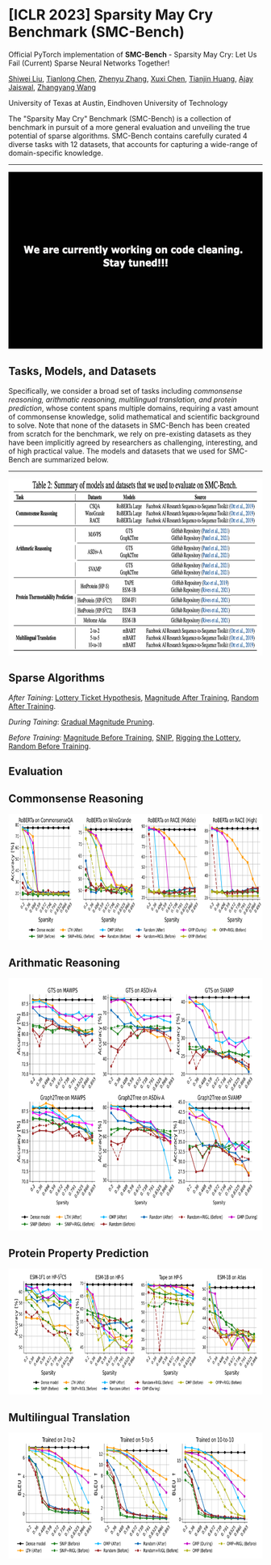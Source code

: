 # [ICLR 2023] Sparsity May Cry Benchmark (SMC-Bench)

Official PyTorch implementation of **SMC-Bench** - Sparsity May Cry: Let Us Fail (Current) Sparse Neural Networks Together!

[Shiwei Liu](https://shiweiliuiiiiiii.github.io/), [Tianlong Chen](https://tianlong-chen.github.io/about/), [Zhenyu Zhang](https://scholar.google.com/citations?user=ZLyJRxoAAAAJ&hl=zh-CN), [Xuxi Chen](http://xxchen.site/), [Tianjin Huang](https://research.tue.nl/en/persons/tianjin-huang), [Ajay Jaiswal](https://ajay1994.github.io/), [Zhangyang Wang](https://vita-group.github.io/)

University of Texas at Austin, Eindhoven University of Technology

The "Sparsity May Cry" Benchmark (SMC-Bench) is a collection of benchmark in pursuit of a more general evaluation and unveiling the true potential of sparse algorithms. SMC-Bench contains carefully curated 4 diverse tasks with 12 datasets, that accounts for capturing a wide-range of domain-specific knowledge. 

--- 
<p align="center">
<img src="https://github.com/VITA-Group/SMC-Bench/blob/main/Images/stay-tuned.png" width="600" height="350">
</p>

## Tasks, Models, and Datasets
Specifically, we consider a broad set of tasks including *commonsense reasoning, arithmatic reasoning, multilingual translation, and protein prediction*, whose content spans multiple domains, requiring a vast amount of commonsense knowledge, solid mathematical and scientific background to solve. Note that none of the datasets in SMC-Bench has been created from scratch for the benchmark, we rely on pre-existing datasets as they have been implicitly agreed by researchers as challenging, interesting, and of high practical value.  The models and datasets that we used for SMC-Bench are summarized below. 

--- 
<p align="center">
<img src="https://github.com/VITA-Group/SMC-Bench/blob/main/Images/Summary.png" width="800" height="350">
</p>

## Sparse Algorithms
*After Taining*: [Lottery Ticket Hypothesis](https://arxiv.org/abs/1803.03635), [Magnitude After Training](https://proceedings.neurips.cc/paper/2015/file/ae0eb3eed39d2bcef4622b2499a05fe6-Paper.pdf), [Random After Training](https://arxiv.org/abs/1812.10240).

*During Taining*: [Gradual Magnitude Pruning](https://arxiv.org/abs/1902.09574a).

*Before Training*: [Magnitude Before Training](https://arxiv.org/abs/2009.08576), [SNIP](https://arxiv.org/abs/1810.02340), [Rigging the Lottery](https://arxiv.org/abs/1911.11134), [Random Before Training](https://arxiv.org/abs/2202.02643).

## Evaluation

Commonsense Reasoning
--- 
<p align="center">
<img src="https://github.com/VITA-Group/SMC-Bench/blob/main/Images/Commonsense_reasoning.png" width="800" height="250">
</p>

Arithmatic Reasoning
--- 
<p align="center">
<img src="https://github.com/VITA-Group/SMC-Bench/blob/main/Images/Arithmatic_reasoning.png" width="800" height="500">
</p>

Protein Property Prediction
--- 
<p align="center">
<img src="https://github.com/VITA-Group/SMC-Bench/blob/main/Images/Protain_thermal_stability_prediction.png" width="800" height="250">
</p>

Multilingual Translation
--- 
<p align="center">
<img src="https://github.com/VITA-Group/SMC-Bench/blob/main/Images/Multilingual_translation.png" width="800" height="250">
</p>


